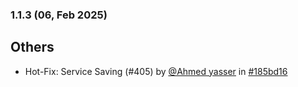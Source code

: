 ### 1.1.3 (06, Feb 2025)
## Others
- Hot-Fix: Service Saving (#405) by [<u>@Ahmed yasser</u>](https://www.github.com/Ahmedyasser) in [#185bd16](https://github.com/buerokratt/Service-Module/commit/185bd16)
